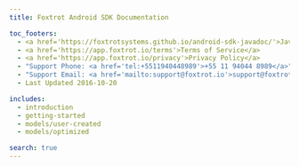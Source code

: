 ```yaml
---
title: Foxtrot Android SDK Documentation

toc_footers:
  - <a href='https://foxtrotsystems.github.io/android-sdk-javadoc/'>Javadoc</a>
  - <a href='https://app.foxtrot.io/terms'>Terms of Service</a>
  - <a href='https://app.foxtrot.io/privacy'>Privacy Policy</a>
  - "Support Phone: <a href='tel:+5511940448989'>+55 11 94044 8989</a>"
  - "Support Email: <a href='mailto:support@foxtrot.io'>support@foxtrot.io</a>"
  - Last Updated 2016-10-20

includes:
  - introduction
  - getting-started
  - models/user-created
  - models/optimized

search: true
---
```

